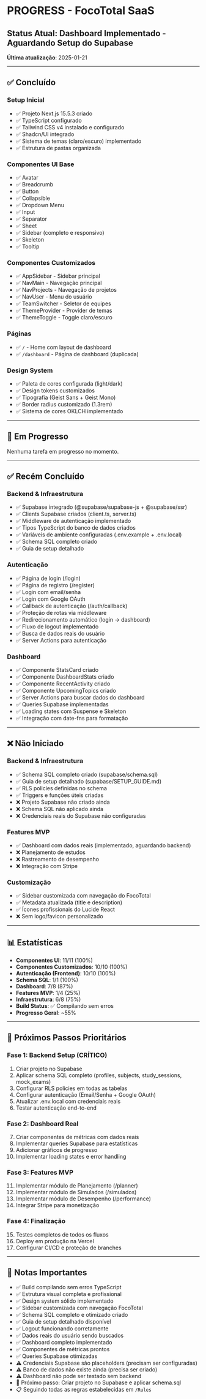 # PROGRESS - FocoTotal SaaS

## Status Atual: Dashboard Implementado - Aguardando Setup do Supabase

**Última atualização**: 2025-01-21

---

## ✅ Concluído

### Setup Inicial
- ✅ Projeto Next.js 15.5.3 criado
- ✅ TypeScript configurado
- ✅ Tailwind CSS v4 instalado e configurado
- ✅ Shadcn/UI integrado
- ✅ Sistema de temas (claro/escuro) implementado
- ✅ Estrutura de pastas organizada

### Componentes UI Base
- ✅ Avatar
- ✅ Breadcrumb
- ✅ Button
- ✅ Collapsible
- ✅ Dropdown Menu
- ✅ Input
- ✅ Separator
- ✅ Sheet
- ✅ Sidebar (completo e responsivo)
- ✅ Skeleton
- ✅ Tooltip

### Componentes Customizados
- ✅ AppSidebar - Sidebar principal
- ✅ NavMain - Navegação principal
- ✅ NavProjects - Navegação de projetos
- ✅ NavUser - Menu do usuário
- ✅ TeamSwitcher - Seletor de equipes
- ✅ ThemeProvider - Provider de temas
- ✅ ThemeToggle - Toggle claro/escuro

### Páginas
- ✅ `/` - Home com layout de dashboard
- ✅ `/dashboard` - Página de dashboard (duplicada)

### Design System
- ✅ Paleta de cores configurada (light/dark)
- ✅ Design tokens customizados
- ✅ Tipografia (Geist Sans + Geist Mono)
- ✅ Border radius customizado (1.3rem)
- ✅ Sistema de cores OKLCH implementado

---

## 🚧 Em Progresso

Nenhuma tarefa em progresso no momento.

---

## ✅ Recém Concluído

### Backend & Infraestrutura
- ✅ Supabase integrado (@supabase/supabase-js + @supabase/ssr)
- ✅ Clients Supabase criados (client.ts, server.ts)
- ✅ Middleware de autenticação implementado
- ✅ Tipos TypeScript do banco de dados criados
- ✅ Variáveis de ambiente configuradas (.env.example + .env.local)
- ✅ Schema SQL completo criado
- ✅ Guia de setup detalhado

### Autenticação
- ✅ Página de login (/login)
- ✅ Página de registro (/register)
- ✅ Login com email/senha
- ✅ Login com Google OAuth
- ✅ Callback de autenticação (/auth/callback)
- ✅ Proteção de rotas via middleware
- ✅ Redirecionamento automático (login → dashboard)
- ✅ Fluxo de logout implementado
- ✅ Busca de dados reais do usuário
- ✅ Server Actions para autenticação

### Dashboard
- ✅ Componente StatsCard criado
- ✅ Componente DashboardStats criado
- ✅ Componente RecentActivity criado
- ✅ Componente UpcomingTopics criado
- ✅ Server Actions para buscar dados do dashboard
- ✅ Queries Supabase implementadas
- ✅ Loading states com Suspense e Skeleton
- ✅ Integração com date-fns para formatação

---

## ❌ Não Iniciado

### Backend & Infraestrutura
- ✅ Schema SQL completo criado (supabase/schema.sql)
- ✅ Guia de setup detalhado (supabase/SETUP_GUIDE.md)
- ✅ RLS policies definidas no schema
- ✅ Triggers e funções úteis criadas
- ❌ Projeto Supabase não criado ainda
- ❌ Schema SQL não aplicado ainda
- ❌ Credenciais reais do Supabase não configuradas

### Features MVP
- ✅ Dashboard com dados reais (implementado, aguardando backend)
- ❌ Planejamento de estudos
- ❌ Rastreamento de desempenho
- ❌ Integração com Stripe

### Customização
- ✅ Sidebar customizada com navegação do FocoTotal
- ✅ Metadata atualizada (title e description)
- ✅ Ícones profissionais do Lucide React
- ❌ Sem logo/favicon personalizado

---

## 📊 Estatísticas

- **Componentes UI**: 11/11 (100%)
- **Componentes Customizados**: 10/10 (100%)
- **Autenticação (Frontend)**: 10/10 (100%)
- **Schema SQL**: 1/1 (100%)
- **Dashboard**: 7/8 (87%)
- **Features MVP**: 1/4 (25%)
- **Infraestrutura**: 6/8 (75%)
- **Build Status**: ✅ Compilando sem erros
- **Progresso Geral**: ~55%

---

## 🎯 Próximos Passos Prioritários

### Fase 1: Backend Setup (CRÍTICO)
1. Criar projeto no Supabase
2. Aplicar schema SQL completo (profiles, subjects, study_sessions, mock_exams)
3. Configurar RLS policies em todas as tabelas
4. Configurar autenticação (Email/Senha + Google OAuth)
5. Atualizar .env.local com credenciais reais
6. Testar autenticação end-to-end

### Fase 2: Dashboard Real
7. Criar componentes de métricas com dados reais
8. Implementar queries Supabase para estatísticas
9. Adicionar gráficos de progresso
10. Implementar loading states e error handling

### Fase 3: Features MVP
11. Implementar módulo de Planejamento (/planner)
12. Implementar módulo de Simulados (/simulados)
13. Implementar módulo de Desempenho (/performance)
14. Integrar Stripe para monetização

### Fase 4: Finalização
15. Testes completos de todos os fluxos
16. Deploy em produção na Vercel
17. Configurar CI/CD e proteção de branches

---

## 📝 Notas Importantes

- ✅ Build compilando sem erros TypeScript
- ✅ Estrutura visual completa e profissional
- ✅ Design system sólido implementado
- ✅ Sidebar customizada com navegação FocoTotal
- ✅ Schema SQL completo e otimizado criado
- ✅ Guia de setup detalhado disponível
- ✅ Logout funcionando corretamente
- ✅ Dados reais do usuário sendo buscados
- ✅ Dashboard completo implementado
- ✅ Componentes de métricas prontos
- ✅ Queries Supabase otimizadas
- ⚠️ Credenciais Supabase são placeholders (precisam ser configuradas)
- ⚠️ Banco de dados não existe ainda (precisa ser criado)
- ⚠️ Dashboard não pode ser testado sem backend
- 🎯 Próximo passo: Criar projeto no Supabase e aplicar schema.sql
- 📋 Seguindo todas as regras estabelecidas em `/Rules`
